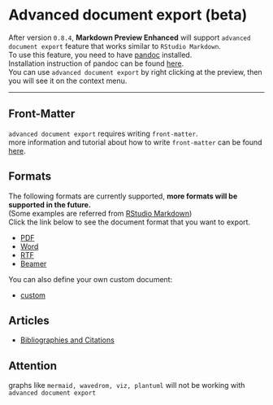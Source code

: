 # Advanced document export (beta)
After version `0.8.4`, **Markdown Preview Enhanced** will support `advanced document export` feature that works similar to `RStudio Markdown`.   
To use this feature, you need to have [pandoc](http://pandoc.org/) installed.   
Installation instruction of pandoc can be found [here](http://pandoc.org/installing.html).  
You can use `advanced document export` by right clicking at the preview, then you will see it on the context menu.  

---
## Front-Matter   
`advanced document export` requires writing `front-matter`.  
more information and tutorial about how to write `front-matter` can be found [here](https://jekyllrb.com/docs/frontmatter/).

## Formats
The following formats are currently supported, **more formats will be supported in the future.**  
(Some examples are referred from [RStudio Markdown](http://rmarkdown.rstudio.com/formats.html))  
Click the link below to see the document format that you want to export.  

* [PDF](./pandoc/pdf.md)  
* [Word](./pandoc/word.md)
* [RTF](./pandoc/rtf.md)
* [Beamer](./pandoc/beamer.md)  


You can also define your own custom document:  
* [custom](./pandoc/custom.md)

## Articles  
* [Bibliographies and Citations](./pandoc/bibliographies-and-citations.md)

## Attention
graphs like `mermaid, wavedrom, viz, plantuml` will not be working with `advanced document export`
